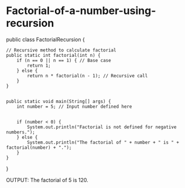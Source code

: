 # Factorial-of-a-number-using-recursion
public class FactorialRecursion {


    // Recursive method to calculate factorial
    public static int factorial(int n) {
        if (n == 0 || n == 1) { // Base case
            return 1;
        } else {
            return n * factorial(n - 1); // Recursive call
        }
    }


    public static void main(String[] args) {
        int number = 5; // Input number defined here


        if (number < 0) {
            System.out.println("Factorial is not defined for negative numbers.");
        } else {
            System.out.println("The factorial of " + number + " is " + factorial(number) + ".");
        }
    }
}


OUTPUT:
The factorial of 5 is 120.
